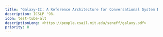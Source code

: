 ```yaml
---
title: "Galaxy-II: A Reference Architecture for Conversational System Development."
description: ICSLP '98.
icon: test-tube-alt
descriptionLong: <https://people.csail.mit.edu/seneff/galaxy.pdf>
priority: 8
---
```

